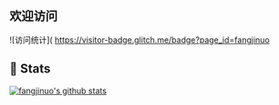 ## 欢迎访问
![访问统计]( https://visitor-badge.glitch.me/badge?page_id=fangjinuo

<!--
**fangjinuo/fangjinuo** is a ✨ _special_ ✨ repository because its `README.md` (this file) appears on your GitHub profile.

Here are some ideas to get you started:

- 🔭 I’m currently working on ...
- 🌱 I’m currently learning ...
- 👯 I’m looking to collaborate on ...
- 🤔 I’m looking for help with ...
- 💬 Ask me about ...
- 📫 How to reach me: ...
- 😄 Pronouns: ...
- ⚡ Fun fact: ...
-->


## 💚 Stats

[![fangjinuo's github stats](https://github-readme-stats.vercel.app/api?username=fangjinuo&count_private=true&show_icons=true&theme=onedark)](https://github.com/fangjinuo)

